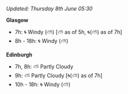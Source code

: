 *Updated: Thursday 8th June 05:30*

**Glasgow**

* 7h: :cyclone: Windy (:partly_sunny:) [:partly_sunny: as of 5h, :cyclone:(:partly_sunny:) as of 7h]
* 8h - 18h: :cyclone: Windy (:partly_sunny:)

**Edinburgh**

* 7h, 8h: :partly_sunny: Partly Cloudy
* 9h: :partly_sunny: Partly Cloudy [:cyclone:(:partly_sunny:) as of 7h]
* 10h - 18h: :cyclone: Windy (:partly_sunny:)
